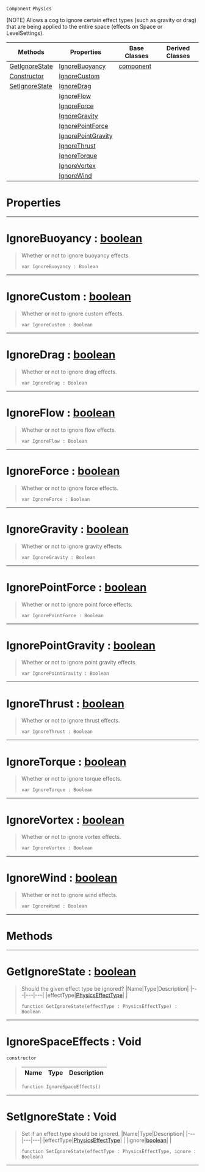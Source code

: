  `Component` `Physics`



(NOTE) Allows a cog to ignore certain effect types (such as gravity or drag) that are being applied to the entire space (effects on Space or LevelSettings).

|Methods|Properties|Base Classes|Derived Classes|
|---|---|---|---|
|[ GetIgnoreState](https://github.com/zeroengineteam/ZeroDocs/code_reference/class_reference/ignorespaceeffects.markdown#getignorestate-zero-engi)|[ IgnoreBuoyancy](https://github.com/zeroengineteam/ZeroDocs/code_reference/class_reference/ignorespaceeffects.markdown#ignorebuoyancy-zero-engi)|[component](https://github.com/zeroengineteam/ZeroDocs/code_reference/class_reference/component.markdown)| |
|[ Constructor](https://github.com/zeroengineteam/ZeroDocs/code_reference/class_reference/ignorespaceeffects.markdown#ignorespaceeffects-void)|[ IgnoreCustom](https://github.com/zeroengineteam/ZeroDocs/code_reference/class_reference/ignorespaceeffects.markdown#ignorecustom-zero-engine)| | |
|[ SetIgnoreState](https://github.com/zeroengineteam/ZeroDocs/code_reference/class_reference/ignorespaceeffects.markdown#setignorestate-void)|[ IgnoreDrag](https://github.com/zeroengineteam/ZeroDocs/code_reference/class_reference/ignorespaceeffects.markdown#ignoredrag-zero-engine-d)| | |
| |[ IgnoreFlow](https://github.com/zeroengineteam/ZeroDocs/code_reference/class_reference/ignorespaceeffects.markdown#ignoreflow-zero-engine-d)| | |
| |[ IgnoreForce](https://github.com/zeroengineteam/ZeroDocs/code_reference/class_reference/ignorespaceeffects.markdown#ignoreforce-zero-engine)| | |
| |[ IgnoreGravity](https://github.com/zeroengineteam/ZeroDocs/code_reference/class_reference/ignorespaceeffects.markdown#ignoregravity-zero-engin)| | |
| |[ IgnorePointForce](https://github.com/zeroengineteam/ZeroDocs/code_reference/class_reference/ignorespaceeffects.markdown#ignorepointforce-zero-en)| | |
| |[ IgnorePointGravity](https://github.com/zeroengineteam/ZeroDocs/code_reference/class_reference/ignorespaceeffects.markdown#ignorepointgravity-zero)| | |
| |[ IgnoreThrust](https://github.com/zeroengineteam/ZeroDocs/code_reference/class_reference/ignorespaceeffects.markdown#ignorethrust-zero-engine)| | |
| |[ IgnoreTorque](https://github.com/zeroengineteam/ZeroDocs/code_reference/class_reference/ignorespaceeffects.markdown#ignoretorque-zero-engine)| | |
| |[ IgnoreVortex](https://github.com/zeroengineteam/ZeroDocs/code_reference/class_reference/ignorespaceeffects.markdown#ignorevortex-zero-engine)| | |
| |[ IgnoreWind](https://github.com/zeroengineteam/ZeroDocs/code_reference/class_reference/ignorespaceeffects.markdown#ignorewind-zero-engine-d)| | |


 #  Properties


---  
 #  IgnoreBuoyancy : [boolean](https://github.com/zeroengineteam/ZeroDocs/code_reference/zilch_base_types/boolean.markdown)

> Whether or not to ignore buoyancy effects.
> ``` lang=cpp, name=Zilch
> var IgnoreBuoyancy : Boolean


---  
 #  IgnoreCustom : [boolean](https://github.com/zeroengineteam/ZeroDocs/code_reference/zilch_base_types/boolean.markdown)

> Whether or not to ignore custom effects.
> ``` lang=cpp, name=Zilch
> var IgnoreCustom : Boolean


---  
 #  IgnoreDrag : [boolean](https://github.com/zeroengineteam/ZeroDocs/code_reference/zilch_base_types/boolean.markdown)

> Whether or not to ignore drag effects.
> ``` lang=cpp, name=Zilch
> var IgnoreDrag : Boolean


---  
 #  IgnoreFlow : [boolean](https://github.com/zeroengineteam/ZeroDocs/code_reference/zilch_base_types/boolean.markdown)

> Whether or not to ignore flow effects.
> ``` lang=cpp, name=Zilch
> var IgnoreFlow : Boolean


---  
 #  IgnoreForce : [boolean](https://github.com/zeroengineteam/ZeroDocs/code_reference/zilch_base_types/boolean.markdown)

> Whether or not to ignore force effects.
> ``` lang=cpp, name=Zilch
> var IgnoreForce : Boolean


---  
 #  IgnoreGravity : [boolean](https://github.com/zeroengineteam/ZeroDocs/code_reference/zilch_base_types/boolean.markdown)

> Whether or not to ignore gravity effects.
> ``` lang=cpp, name=Zilch
> var IgnoreGravity : Boolean


---  
 #  IgnorePointForce : [boolean](https://github.com/zeroengineteam/ZeroDocs/code_reference/zilch_base_types/boolean.markdown)

> Whether or not to ignore point force effects.
> ``` lang=cpp, name=Zilch
> var IgnorePointForce : Boolean


---  
 #  IgnorePointGravity : [boolean](https://github.com/zeroengineteam/ZeroDocs/code_reference/zilch_base_types/boolean.markdown)

> Whether or not to ignore point gravity effects.
> ``` lang=cpp, name=Zilch
> var IgnorePointGravity : Boolean


---  
 #  IgnoreThrust : [boolean](https://github.com/zeroengineteam/ZeroDocs/code_reference/zilch_base_types/boolean.markdown)

> Whether or not to ignore thrust effects.
> ``` lang=cpp, name=Zilch
> var IgnoreThrust : Boolean


---  
 #  IgnoreTorque : [boolean](https://github.com/zeroengineteam/ZeroDocs/code_reference/zilch_base_types/boolean.markdown)

> Whether or not to ignore torque effects.
> ``` lang=cpp, name=Zilch
> var IgnoreTorque : Boolean


---  
 #  IgnoreVortex : [boolean](https://github.com/zeroengineteam/ZeroDocs/code_reference/zilch_base_types/boolean.markdown)

> Whether or not to ignore vortex effects.
> ``` lang=cpp, name=Zilch
> var IgnoreVortex : Boolean


---  
 #  IgnoreWind : [boolean](https://github.com/zeroengineteam/ZeroDocs/code_reference/zilch_base_types/boolean.markdown)

> Whether or not to ignore wind effects.
> ``` lang=cpp, name=Zilch
> var IgnoreWind : Boolean


---  
 #  Methods


---  
 #  GetIgnoreState : [boolean](https://github.com/zeroengineteam/ZeroDocs/code_reference/zilch_base_types/boolean.markdown)

> Should the given effect type be ignored?
> |Name|Type|Description|
> |---|---|---|
> |effectType|[PhysicsEffectType](https://github.com/zeroengineteam/ZeroDocs/code_reference/enum_reference.markdown#physicseffecttype)| |
> ``` lang=cpp, name=Zilch
> function GetIgnoreState(effectType : PhysicsEffectType) : Boolean
> ``` 


---  
 #  IgnoreSpaceEffects : Void

 `constructor`

> 
> |Name|Type|Description|
> |---|---|---|
> ``` lang=cpp, name=Zilch
> function IgnoreSpaceEffects()
> ``` 


---  
 #  SetIgnoreState : Void

> Set if an effect type should be ignored.
> |Name|Type|Description|
> |---|---|---|
> |effectType|[PhysicsEffectType](https://github.com/zeroengineteam/ZeroDocs/code_reference/enum_reference.markdown#physicseffecttype)| |
> |ignore|[boolean](https://github.com/zeroengineteam/ZeroDocs/code_reference/zilch_base_types/boolean.markdown)| |
> ``` lang=cpp, name=Zilch
> function SetIgnoreState(effectType : PhysicsEffectType, ignore : Boolean)
> ``` 


---  
 

 
